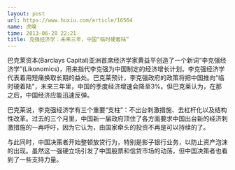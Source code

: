 ```yaml
---
layout: post
url: https://www.huxiu.com/article/16564
name: 虎嗅
time: 2013-06-28 22:21
title: 克强经济学：未来三年，中国“临时硬着陆”
---
```

巴克莱资本(Barclays Capital)亚洲首席经济学家黄益平创造了一个新词“李克强经济学”(Likonomics)，用来指代李克强为中国制定的经济增长计划。李克强经济学代表着用短痛换取长期的益处。巴克莱预计，李克强政府的政策将把中国推向“临时硬着陆”，未来三年里，中国的季度经济增速会降至3%。但巴克莱认为，在那之后，中国经济应能迅速反弹。

巴克莱说，李克强经济学有三个重要“支柱”：不出台刺激措施、去杠杆化以及结构性改革。过去的三个月里，中国新一届政府顶住了各方面要求中国出台新的经济刺激措施的一再呼吁，因为它认为，由国家牵头的投资不再是可以持续的了。

与此同时，中国决策者开始整顿放贷行为，特别是影子银行业务，以防止资产泡沫的出现。虽然这一强硬立场引发了中国股票和信贷市场的动荡，但中国决策者也看到了一些支持力量。

